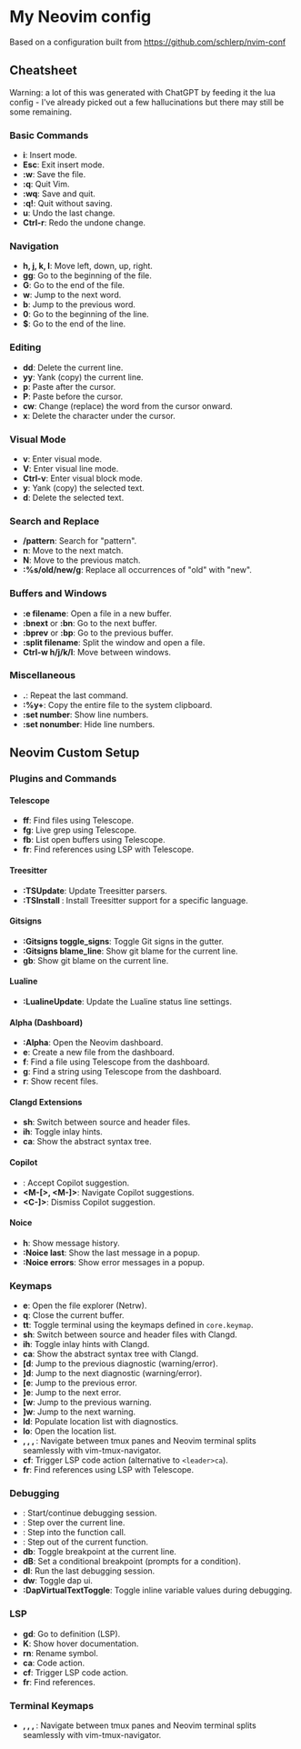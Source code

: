 # My Neovim config
Based on a configuration built from https://github.com/schlerp/nvim-conf


## Cheatsheet
Warning: a lot of this was generated with ChatGPT by feeding it the lua config - I've already picked out a few hallucinations but there may still be some remaining.

### Basic Commands
- **i**: Insert mode.
- **Esc**: Exit insert mode.
- **:w**: Save the file.
- **:q**: Quit Vim.
- **:wq**: Save and quit.
- **:q!**: Quit without saving.
- **u**: Undo the last change.
- **Ctrl-r**: Redo the undone change.

### Navigation
- **h, j, k, l**: Move left, down, up, right.
- **gg**: Go to the beginning of the file.
- **G**: Go to the end of the file.
- **w**: Jump to the next word.
- **b**: Jump to the previous word.
- **0**: Go to the beginning of the line.
- **$**: Go to the end of the line.

### Editing
- **dd**: Delete the current line.
- **yy**: Yank (copy) the current line.
- **p**: Paste after the cursor.
- **P**: Paste before the cursor.
- **cw**: Change (replace) the word from the cursor onward.
- **x**: Delete the character under the cursor.

### Visual Mode
- **v**: Enter visual mode.
- **V**: Enter visual line mode.
- **Ctrl-v**: Enter visual block mode.
- **y**: Yank (copy) the selected text.
- **d**: Delete the selected text.

### Search and Replace
- **/pattern**: Search for "pattern".
- **n**: Move to the next match.
- **N**: Move to the previous match.
- **:%s/old/new/g**: Replace all occurrences of "old" with "new".

### Buffers and Windows
- **:e filename**: Open a file in a new buffer.
- **:bnext** or **:bn**: Go to the next buffer.
- **:bprev** or **:bp**: Go to the previous buffer.
- **:split filename**: Split the window and open a file.
- **Ctrl-w h/j/k/l**: Move between windows.

### Miscellaneous
- **.**: Repeat the last command.
- **:%y+**: Copy the entire file to the system clipboard.
- **:set number**: Show line numbers.
- **:set nonumber**: Hide line numbers.

## Neovim Custom Setup

### Plugins and Commands

#### Telescope
- **<leader>ff**: Find files using Telescope.
- **<leader>fg**: Live grep using Telescope.
- **<leader>fb**: List open buffers using Telescope.
- **<leader>fr**: Find references using LSP with Telescope.

#### Treesitter
- **:TSUpdate**: Update Treesitter parsers.
- **:TSInstall <language>**: Install Treesitter support for a specific language.

#### Gitsigns
- **:Gitsigns toggle_signs**: Toggle Git signs in the gutter.
- **:Gitsigns blame_line**: Show git blame for the current line.
- **<leader>gb**: Show git blame on the current line.

#### Lualine
- **:LualineUpdate**: Update the Lualine status line settings.

#### Alpha (Dashboard)
- **:Alpha**: Open the Neovim dashboard.
- **e**: Create a new file from the dashboard.
- **f**: Find a file using Telescope from the dashboard.
- **g**: Find a string using Telescope from the dashboard.
- **r**: Show recent files.

#### Clangd Extensions
- **<leader>sh**: Switch between source and header files.
- **<leader>ih**: Toggle inlay hints.
- **<leader>ca**: Show the abstract syntax tree.

#### Copilot
- **<M-l>**: Accept Copilot suggestion.
- **<M-[>, <M-]>**: Navigate Copilot suggestions.
- **<C-]>**: Dismiss Copilot suggestion.

#### Noice
- **<leader>h**: Show message history.
- **:Noice last**: Show the last message in a popup.
- **:Noice errors**: Show error messages in a popup.

### Keymaps
- **<leader>e**: Open the file explorer (Netrw).
- **<leader>q**: Close the current buffer.
- **<leader>tt**: Toggle terminal using the keymaps defined in `core.keymap`.
- **<leader>sh**: Switch between source and header files with Clangd.
- **<leader>ih**: Toggle inlay hints with Clangd.
- **<leader>ca**: Show the abstract syntax tree with Clangd.
- **[d**: Jump to the previous diagnostic (warning/error).
- **]d**: Jump to the next diagnostic (warning/error).
- **[e**: Jump to the previous error.
- **]e**: Jump to the next error.
- **[w**: Jump to the previous warning.
- **]w**: Jump to the next warning.
- **<leader>ld**: Populate location list with diagnostics.
- **<leader>lo**: Open the location list.
- **<C-h>, <C-j>, <C-k>, <C-l>**: Navigate between tmux panes and Neovim terminal splits seamlessly with vim-tmux-navigator.
- **<leader>cf**: Trigger LSP code action (alternative to `<leader>ca`).
- **<leader>fr**: Find references using LSP with Telescope.

### Debugging
- **<F5>**: Start/continue debugging session.
- **<F10>**: Step over the current line.
- **<F11>**: Step into the function call.
- **<F12>**: Step out of the current function.
- **<Leader>db**: Toggle breakpoint at the current line.
- **<Leader>dB**: Set a conditional breakpoint (prompts for a condition).
- **<Leader>dl**: Run the last debugging session.
- **<Leader>dw**: Toggle dap ui.
- **:DapVirtualTextToggle**: Toggle inline variable values during debugging.

### LSP
- **gd**: Go to definition (LSP).
- **K**: Show hover documentation.
- **<leader>rn**: Rename symbol.
- **<leader>ca**: Code action.
- **<leader>cf**: Trigger LSP code action.
- **<leader>fr**: Find references.

### Terminal Keymaps
- **<C-h>, <C-j>, <C-k>, <C-l>**: Navigate between tmux panes and Neovim terminal splits seamlessly with vim-tmux-navigator.

